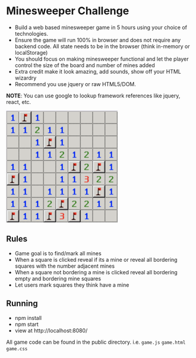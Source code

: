 # Minesweeper Challenge

- Build a web based minesweeper game in 5 hours using your choice of technologies.
- Ensure the game will run 100% in browser and does not require any backend code. All state needs to be in the browser (think in-memory or localStorage)
- You should focus on making minesweeper functional and let the player control the size of the board and number of mines added
- Extra credit make it look amazing, add sounds, show off your HTML wizardry 
- Recommend you use jquery or raw HTML5/DOM. 

<strong>NOTE</strong>: You can use google to lookup framework references like jquery, react, etc. 

![](./assets/mine-example.png)

## Rules
- Game goal is to find/mark all mines
- When a square is clicked reveal if its a mine or reveal all bordering squares with the number adjacent mines
- When a square not bordering a mine is clicked reveal all bordering empty and bordering mine squares
- Let users mark squares they think have a mine

## Running
- npm install
- npm start
- view at http://localhost:8080/

All game code can be found in the public directory. i.e. `game.js` `game.html` `game.css`
